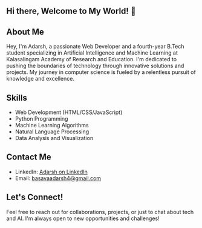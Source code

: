 ## Hi there, Welcome to My World! 👋

## About Me
Hey, I'm Adarsh, a passionate Web Developer and a fourth-year B.Tech student specializing in Artificial Intelligence and Machine Learning at Kalasalingam Academy of Research and Education. I'm dedicated to pushing the boundaries of technology through innovative solutions and projects. My journey in computer science is fueled by a relentless pursuit of knowledge and excellence.


## Skills
- Web Development (HTML/CSS/JavaScript)
- Python Programming
- Machine Learning Algorithms
- Natural Language Processing
- Data Analysis and Visualization

## Contact Me
- LinkedIn: [Adarsh on LinkedIn](https://bit.ly/4bZaMPL)
- Email: basavaadarsh4@gmail.com

## Let's Connect!
Feel free to reach out for collaborations, projects, or just to chat about tech and AI. I'm always open to new opportunities and challenges!



<!--
**basavaadarsh/basavaadarsh** is a ✨ _special_ ✨ repository because its `README.md` (this file) appears on your GitHub profile.


Here are some ideas to get you started:

- 🔭 I’m currently working on ...
- 🌱 I’m currently learning ...
- 👯 I’m looking to collaborate on ...
- 🤔 I’m looking for help with ...
- 💬 Ask me about ...
- 📫 How to reach me: ...
- 😄 Pronouns: ...
- ⚡ Fun fact: ...
-->
